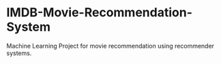 # IMDB-Movie-Recommendation-System
Machine Learning Project for movie recommendation using recommender systems.
